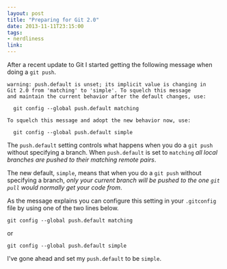 ```yaml
---
layout: post
title: "Preparing for Git 2.0"
date: 2013-11-11T23:15:00
tags:
- nerdliness
link:
---
```

After a recent update to Git I started getting the following message when doing a `git push`.

    warning: push.default is unset; its implicit value is changing in 
    Git 2.0 from 'matching' to 'simple'. To squelch this message 
    and maintain the current behavior after the default changes, use: 
    
      git config --global push.default matching

    To squelch this message and adopt the new behavior now, use: 
    
      git config --global push.default simple

The `push.default` setting controls what happens when you do a `git push` without specifying a branch. When `push.default` is set to `matching` _all local branches are pushed to their matching remote pairs_.

The new default, `simple`, means that when you do a `git push` without specifying a branch, _only your current branch will be pushed to the one `git pull` would normally get your code from_. 

As the message explains you can configure this setting in your `.gitconfig` file by using one of the two lines below.

    git config --global push.default matching

or

    git config --global push.default simple

I've gone ahead and set my `push.default` to be `simple`.

